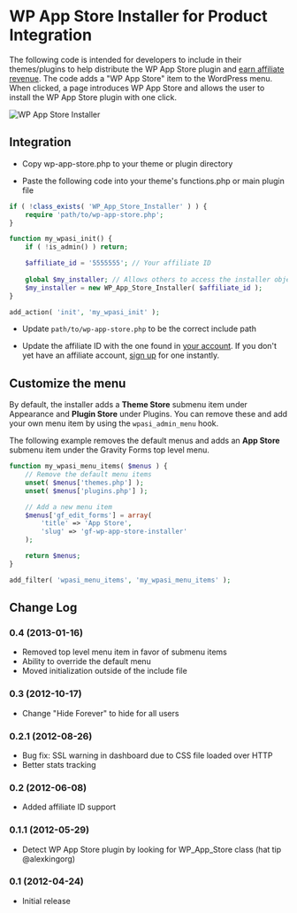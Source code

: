 WP App Store Installer for Product Integration
==============================================

The following code is intended for developers to include in their themes/plugins to help distribute the WP App Store plugin and [earn affiliate revenue](http://wpappstore.com/affiliates/). The code adds a "WP App Store" item to the WordPress menu. When clicked, a page introduces WP App Store and allows the user to install the WP App Store plugin with one click.

![WP App Store Installer](http://cdn.wpappstore.com/asset/img/affiliates/installer2.png)

Integration
-----------

- Copy wp-app-store.php to your theme or plugin directory

- Paste the following code into your theme's functions.php or main plugin file

```php
if ( !class_exists( 'WP_App_Store_Installer' ) ) {
    require 'path/to/wp-app-store.php';
}

function my_wpasi_init() {
    if ( !is_admin() ) return;

	$affiliate_id = '5555555'; // Your affiliate ID
    
    global $my_installer; // Allows others to access the installer object
    $my_installer = new WP_App_Store_Installer( $affiliate_id );
}

add_action( 'init', 'my_wpasi_init' );
```

- Update `path/to/wp-app-store.php` to be the correct include path

- Update the affiliate ID with the one found in [your account](https://wpappstore.com/dashboard/). If you don't yet have an affiliate account, [sign up](http://wpappstore.com/affiliates/) for one instantly.

Customize the menu
------------------

By default, the installer adds a **Theme Store** submenu item under Appearance and
**Plugin Store** under Plugins. You can remove these and add your own menu item by 
using the `wpasi_admin_menu` hook.

The following example removes the default menus and adds an **App Store** submenu 
item under the Gravity Forms top level menu.

```php
function my_wpasi_menu_items( $menus ) {
	// Remove the default menu items
	unset( $menus['themes.php'] );
	unset( $menus['plugins.php'] );

	// Add a new menu item
	$menus['gf_edit_forms'] = array(
		'title' => 'App Store',
		'slug' => 'gf-wp-app-store-installer'
	);

	return $menus;
}

add_filter( 'wpasi_menu_items', 'my_wpasi_menu_items' );
```

Change Log
----------

### 0.4 (2013-01-16)
* Removed top level menu item in favor of submenu items
* Ability to override the default menu
* Moved initialization outside of the include file

### 0.3 (2012-10-17)
* Change "Hide Forever" to hide for all users

### 0.2.1 (2012-08-26)
* Bug fix: SSL warning in dashboard due to CSS file loaded over HTTP
* Better stats tracking

### 0.2 (2012-06-08)
* Added affiliate ID support

### 0.1.1 (2012-05-29)
* Detect WP App Store plugin by looking for WP\_App\_Store class (hat tip @alexkingorg)

### 0.1 (2012-04-24)
 * Initial release

